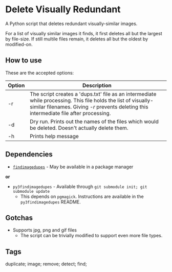 Delete Visually Redundant
=========================

A Python script that deletes redundant visually-similar images.

For a list of visually similar images it finds, it first deletes all but the largest by file-size.
If still multile files remain, it deletes all but the oldest by modified-on.

How to use
----------

These are the accepted options:

| Option | Description
| ------ | ------------
| -r     | The script creates a 'dups.txt' file as an intermediate while processing. This file holds the list of visually-similar filenames. Giving _-r_ prevents deleting this intermediate file after processing.
| -d     | Dry run. Prints out the names of the files which would be deleted. Doesn't actually delete them.
| -h     | Prints help message


Dependencies
------------

* [`findimagedupes`](https://github.com/jhnc/findimagedupes) - May be available in a package manager

**or**

* `py3findimagedupes` - Available through `git submodule init; git submodule update`
  * This depends on `pgmagick`. Instructions are available in the `py3findimagedupes` README.

Gotchas
-------

* Supports jpg, png and gif files
  - The script can be trivially modified to support even more file types.

Tags
----

duplicate; image; remove; detect; find;
